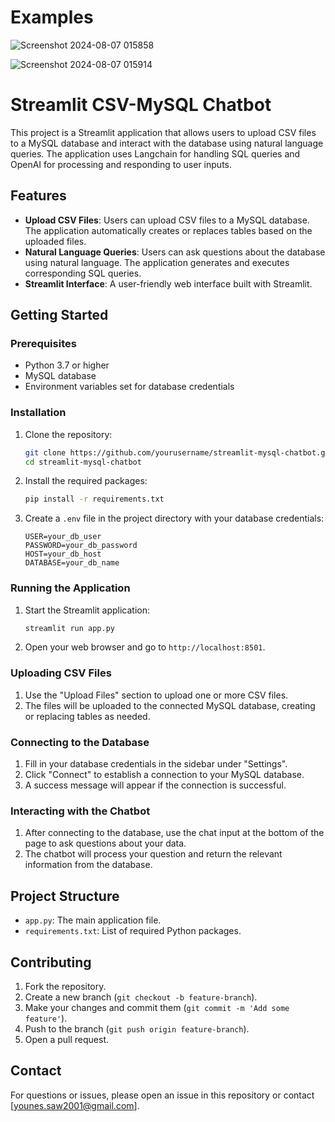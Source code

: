 # Examples

![Screenshot 2024-08-07 015858](https://github.com/user-attachments/assets/c308f90c-975f-4063-8c9a-30765ba4e8b2)

![Screenshot 2024-08-07 015914](https://github.com/user-attachments/assets/57c4e1f8-2246-4232-842f-0f8a4ffc04f2)

# Streamlit CSV-MySQL Chatbot

This project is a Streamlit application that allows users to upload CSV files to a MySQL database and interact with the database using natural language queries. The application uses Langchain for handling SQL queries and OpenAI for processing and responding to user inputs.

## Features

- **Upload CSV Files**: Users can upload CSV files to a MySQL database. The application automatically creates or replaces tables based on the uploaded files.
- **Natural Language Queries**: Users can ask questions about the database using natural language. The application generates and executes corresponding SQL queries.
- **Streamlit Interface**: A user-friendly web interface built with Streamlit.

## Getting Started

### Prerequisites

- Python 3.7 or higher
- MySQL database
- Environment variables set for database credentials

### Installation

1. Clone the repository:
    ```bash
    git clone https://github.com/yourusername/streamlit-mysql-chatbot.git
    cd streamlit-mysql-chatbot
    ```

2. Install the required packages:
    ```bash
    pip install -r requirements.txt
    ```

3. Create a `.env` file in the project directory with your database credentials:
    ```plaintext
    USER=your_db_user
    PASSWORD=your_db_password
    HOST=your_db_host
    DATABASE=your_db_name
    ```

### Running the Application

1. Start the Streamlit application:
    ```bash
    streamlit run app.py
    ```

2. Open your web browser and go to `http://localhost:8501`.

### Uploading CSV Files

1. Use the "Upload Files" section to upload one or more CSV files.
2. The files will be uploaded to the connected MySQL database, creating or replacing tables as needed.

### Connecting to the Database

1. Fill in your database credentials in the sidebar under "Settings".
2. Click "Connect" to establish a connection to your MySQL database.
3. A success message will appear if the connection is successful.

### Interacting with the Chatbot

1. After connecting to the database, use the chat input at the bottom of the page to ask questions about your data.
2. The chatbot will process your question and return the relevant information from the database.

## Project Structure

- `app.py`: The main application file.
- `requirements.txt`: List of required Python packages.

## Contributing

1. Fork the repository.
2. Create a new branch (`git checkout -b feature-branch`).
3. Make your changes and commit them (`git commit -m 'Add some feature'`).
4. Push to the branch (`git push origin feature-branch`).
5. Open a pull request.


## Contact

For questions or issues, please open an issue in this repository or contact [younes.saw2001@gmail.com].

